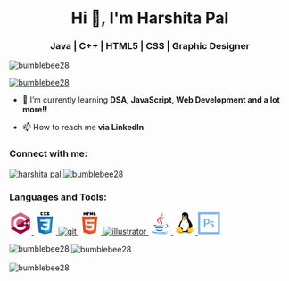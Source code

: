 <h1 align="center">Hi 👋, I'm Harshita Pal</h1>
<h3 align="center">Java | C++ | HTML5 | CSS | Graphic Designer</h3>

<p align="left"> <img src="https://komarev.com/ghpvc/?username=bumblebee28&label=Profile%20views&color=0e75b6&style=flat" alt="bumblebee28" /> </p>

<p align="left"> <a href="https://github.com/ryo-ma/github-profile-trophy"><img src="https://github-profile-trophy.vercel.app/?username=bumblebee28" alt="bumblebee28" /></a> </p>

- 🌱 I’m currently learning **DSA, JavaScript, Web Development and a lot more!!**

- 📫 How to reach me **via LinkedIn**

<h3 align="left">Connect with me:</h3>
<p align="left">
<a href="https://linkedin.com/in/harshita pal" target="blank"><img align="center" src="https://raw.githubusercontent.com/rahuldkjain/github-profile-readme-generator/master/src/images/icons/Social/linked-in-alt.svg" alt="harshita pal" height="30" width="40" /></a>
<a href="https://www.codechef.com/users/bumblebee28" target="blank"><img align="center" src="https://cdn.jsdelivr.net/npm/simple-icons@3.1.0/icons/codechef.svg" alt="bumblebee28" height="30" width="40" /></a>
</p>

<h3 align="left">Languages and Tools:</h3>
<p align="left"> <a href="https://www.w3schools.com/cpp/" target="_blank"> <img src="https://raw.githubusercontent.com/devicons/devicon/master/icons/cplusplus/cplusplus-original.svg" alt="cplusplus" width="40" height="40"/> </a> <a href="https://www.w3schools.com/css/" target="_blank"> <img src="https://raw.githubusercontent.com/devicons/devicon/master/icons/css3/css3-original-wordmark.svg" alt="css3" width="40" height="40"/> </a> <a href="https://git-scm.com/" target="_blank"> <img src="https://www.vectorlogo.zone/logos/git-scm/git-scm-icon.svg" alt="git" width="40" height="40"/> </a> <a href="https://www.w3.org/html/" target="_blank"> <img src="https://raw.githubusercontent.com/devicons/devicon/master/icons/html5/html5-original-wordmark.svg" alt="html5" width="40" height="40"/> </a> <a href="https://www.adobe.com/in/products/illustrator.html" target="_blank"> <img src="https://www.vectorlogo.zone/logos/adobe_illustrator/adobe_illustrator-icon.svg" alt="illustrator" width="40" height="40"/> </a> <a href="https://www.java.com" target="_blank"> <img src="https://raw.githubusercontent.com/devicons/devicon/master/icons/java/java-original.svg" alt="java" width="40" height="40"/> </a> <a href="https://www.linux.org/" target="_blank"> <img src="https://raw.githubusercontent.com/devicons/devicon/master/icons/linux/linux-original.svg" alt="linux" width="40" height="40"/> </a> <a href="https://www.photoshop.com/en" target="_blank"> <img src="https://raw.githubusercontent.com/devicons/devicon/master/icons/photoshop/photoshop-line.svg" alt="photoshop" width="40" height="40"/> </a> </p>

<p><img align="left" src="https://github-readme-stats.vercel.app/api/top-langs?username=bumblebee28&show_icons=true&locale=en&layout=compact" alt="bumblebee28" /></p>

<p>&nbsp;<img align="center" src="https://github-readme-stats.vercel.app/api?username=bumblebee28&show_icons=true&locale=en" alt="bumblebee28" /></p>

<p><img align="center" src="https://github-readme-streak-stats.herokuapp.com/?user=bumblebee28&" alt="bumblebee28" /></p>
